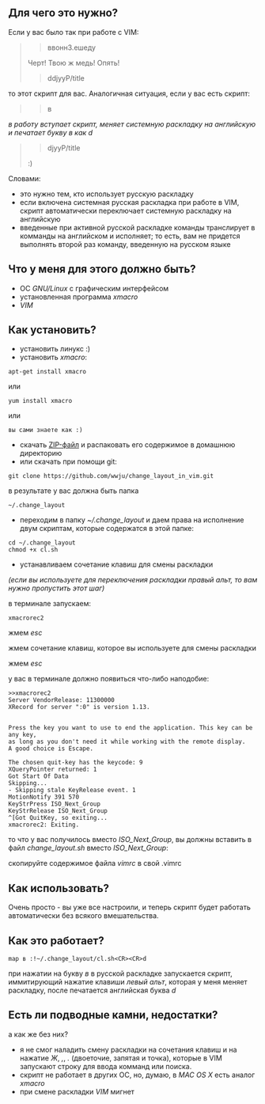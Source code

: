 ## Для чего это нужно?

Если у вас было так при работе с VIM:

> > ввоннЗ.ешеду
>
> Черт! Твою ж медь! Опять!
>
> > ddjyyP/title

то этот скрипт для вас. Аналогичная ситуация, если у вас есть скрипт:

> > в
>

*в работу вступает скрипт, меняет системную раскладку на английскую и печатает букву в как d*

>
> > djyyP/title
>
> :)

Словами:

* это нужно тем, кто использует русскую раскладку
* если включена системная русская раскладка при работе в VIM, скрипт автоматически переключает системную раскладку на английскую
* введенные при активной русской раскладке команды транслирует в комманды на английском и исполняет; то есть, вам не придется выполнять второй раз команду, введенную на русском языке

## Что у меня для этого должно быть?
* ОС _GNU/Linux_ с графическим интерфейсом
* установленная программа _xmacro_
* _VIM_

## Как установить?

* установить линукс :)
* установить _xmacro_:

```
apt-get install xmacro
```

или

```
yum install xmacro
```

или

```
вы сами знаете как :)
```

* скачать [ZIP-файл](https://github.com/wwju/change_layout_in_vim/archive/master.zip "Архив со скриптами") и распаковать его содержимое в домашнюю директорию
* или скачать при помощи git:

```
git clone https://github.com/wwju/change_layout_in_vim.git
```

в результате у вас должна быть папка

```
~/.change_layout
```

* переходим в папку _~/.change_layout_ и даем права на исполнение двум скриптам, которые содержатся в этой папке:

```
cd ~/.change_layout
chmod +x cl.sh
```

* устанавливаем сочетание клавиш для смены раскладки

*(если вы используете для переключения раскладки правый альт, то вам нужно пропустить этот шаг)*

в терминале запускаем:

```
xmacrorec2
```

жмем _esc_

жмем сочетание клавиш, которое вы используете для смены раскладки

жмем _esc_

у вас в терминале должно появиться что-либо наподобие:

```
>>xmacrorec2
Server VendorRelease: 11300000
XRecord for server ":0" is version 1.13.


Press the key you want to use to end the application. This key can be any key, 
as long as you don't need it while working with the remote display.
A good choice is Escape.

The chosen quit-key has the keycode: 9
XQueryPointer returned: 1
Got Start Of Data
Skipping...
- Skipping stale KeyRelease event. 1
MotionNotify 391 570
KeyStrPress ISO_Next_Group
KeyStrRelease ISO_Next_Group
^[Got QuitKey, so exiting...
xmacrorec2: Exiting. 
```

то что у вас получилось вместо _ISO_Next_Group_, вы должны вставить в файл _change_layout.sh_ вместо _ISO_Next_Group_:

скопируйте содержимое файла _vimrc_ в свой .vimrc

## Как использовать?

Очень просто - вы уже все настроили, и теперь скрипт будет работать автоматически без всякого вмешательства.

## Как это работает?

```
map в :!~/.change_layout/cl.sh<CR><CR>d
```

при нажатии на букву _в_ в русской раскладке запускается скрипт, иммитирующий нажатие клавиши _левый альт_, которая у меня меняет раскладку, после печатается английская буква _d_

## Есть ли подводные камни, недостатки?

а как же без них? 

* я не смог наладить смену раскладки на сочетания клавиш и на нажатие _Ж_, _,_, _._ (двоеточие, запятая и точка), которые в VIM запускают строку для ввода комманд или поиска. 
* скрипт не работает в других ОС, но, думаю, в _MAC OS X_ есть аналог _xmacro_
* при смене раскладки _VIM_ мигнет
